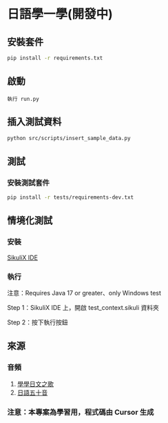 # 日語學一學(開發中)

## 安裝套件

```bash
pip install -r requirements.txt
```

## 啟動

```
執行 run.py
```

## 插入測試資料

```bash
python src/scripts/insert_sample_data.py
```

## 測試

### 安裝測試套件

```bash
pip install -r tests/requirements-dev.txt
```

## 情境化測試

### 安裝

[SikuliX IDE](https://github.com/RaiMan/SikuliX1/releases)

### 執行

注意：Requires Java 17 or greater、only Windows test

Step 1：SikuliX IDE 上，開啟 test_context.sikuli 資料夾

Step 2：按下執行按鈕

## 來源

### 音頻

1. [學學日文之歌](https://www.youtube.com/watch?v=7I2Ryji_9Js)
2. [日語五十音](https://riyutool.com/50yinmp3)

### 注意：本專案為學習用，程式碼由 Cursor 生成
